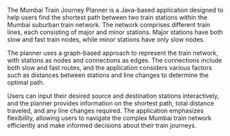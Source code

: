 The Mumbai Train Journey Planner is a Java-based application designed to help users find the shortest path between two train stations within the Mumbai suburban train network. The network comprises different train lines, each consisting of major and minor stations. Major stations have both slow and fast train nodes, while minor stations have only slow nodes.

The planner uses a graph-based approach to represent the train network, with stations as nodes and connections as edges. The connections include both slow and fast routes, and the application considers various factors such as distances between stations and line changes to determine the optimal path.

Users can input their desired source and destination stations interactively, and the planner provides information on the shortest path, total distance traveled, and any line changes required. The application emphasizes flexibility, allowing users to navigate the complex Mumbai train network efficiently and make informed decisions about their train journeys.

